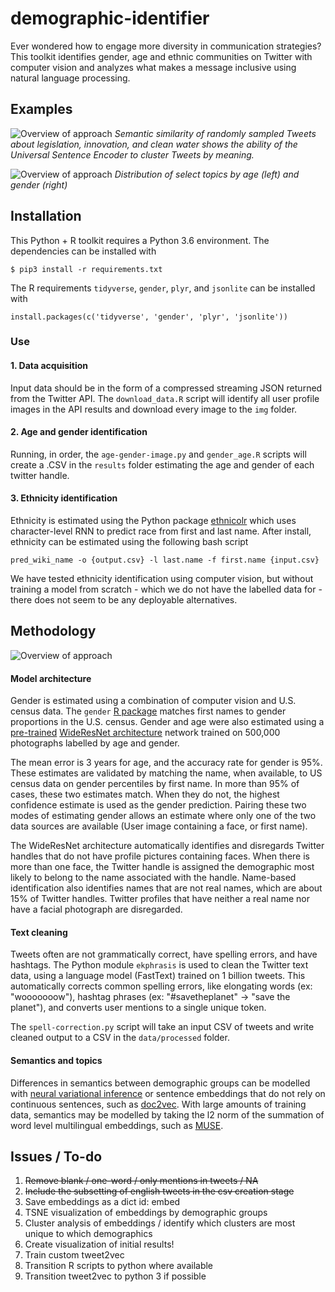 # demographic-identifier
Ever wondered how to engage more diversity in communication strategies? This toolkit identifies gender, age and ethnic communities on Twitter with computer vision and analyzes what makes a message inclusive using natural language processing.

## Examples
![Overview of approach](https://raw.githubusercontent.com/wri/demographic-identifier/master/img/use-2.png)
*Semantic similarity of randomly sampled Tweets about legislation, innovation, and clean water shows the ability of the Universal Sentence Encoder to cluster Tweets by meaning.*

![Overview of approach](https://raw.githubusercontent.com/wri/demographic-identifier/master/img/age-gender.png)
*Distribution of select topics by age (left) and gender (right)*


## Installation

This Python + R toolkit requires a Python 3.6 environment. The dependencies can be installed with 

```
$ pip3 install -r requirements.txt
```

The R requirements `tidyverse`, `gender`, `plyr`, and `jsonlite` can be installed with

```
install.packages(c('tidyverse', 'gender', 'plyr', 'jsonlite'))
```

### Use

#### 1. Data acquisition
Input data should be in the form of a compressed streaming JSON returned from the Twitter API. The `download_data.R` script will identify all user profile images in the API results and download every image to the `img` folder.

#### 2. Age and gender identification
Running, in order, the `age-gender-image.py` and `gender_age.R` scripts will create a .CSV in the `results` folder estimating the age and gender of each twitter handle.

#### 3. Ethnicity identification
Ethnicity is estimated using the Python package [ethnicolr](https://github.com/appeler/ethnicolr) which uses character-level RNN to predict race from first and last name. After install, ethnicity can be estimated using the following bash script

```
pred_wiki_name -o {output.csv} -l last.name -f first.name {input.csv}
```

We have tested ethnicity identification using computer vision, but without training a model from scratch - which we do not have the labelled data for - there does not seem to be any deployable alternatives.


## Methodology

![Overview of approach](https://raw.githubusercontent.com/wri/demographic-identifier/master/img/model-structure.png)

#### Model architecture
Gender is estimated using a combination of computer vision and U.S. census data. The `gender` [R package](https://github.com/ropensci/gender) matches first names to gender proportions in the U.S. census. Gender and age were also estimated using a [pre-trained](https://github.com/yu4u/age-gender-estimation) [WideResNet architecture](https://arxiv.org/pdf/1605.07146.pdf) network trained on 500,000 photographs labelled by age and gender. 

The mean error is 3 years for age, and the accuracy rate for gender is 95%. These estimates are validated by matching the name, when available, to US census data on gender percentiles by first name. In more than 95% of cases, these two estimates match. When they do not, the highest confidence estimate is used as the gender prediction. Pairing these two modes of estimating gender allows an estimate where only one of the two data sources are available (User image containing a face, or first name). 

The WideResNet architecture automatically identifies and disregards Twitter handles that do not have profile pictures containing faces. When there is more than one face, the Twitter handle is assigned the demographic most likely to belong to the name associated with the handle. Name-based identification also identifies names that are not real names, which are about 15% of Twitter handles. Twitter profiles that have neither a real name nor have a facial photograph are disregarded.

#### Text cleaning

Tweets often are not grammatically correct, have spelling errors, and have hashtags. The Python module `ekphrasis` is used to clean the Twitter text data, using a language model (FastText) trained on 1 billion tweets. This automatically corrects common spelling errors, like elongating words (ex: "wooooooow"), hashtag phrases (ex: "#savetheplanet" -> "save the planet"), and converts user mentions to a single unique token. 

The `spell-correction.py` script will take an input CSV of tweets and write cleaned output to a CSV in the `data/processed` folder.

#### Semantics and topics

Differences in semantics between demographic groups can be modelled with [neural variational inference](https://arxiv.org/abs/1511.06038) or sentence embeddings that do not rely on continuous sentences, such as [doc2vec](https://cs.stanford.edu/~quocle/paragraph_vector.pdf). With large amounts of training data, semantics may be modelled by taking the l2 norm of the summation of word level multilingual embeddings, such as [MUSE](https://github.com/facebookresearch/MUSE). 

## Issues / To-do

1. ~~Remove blank / one-word / only mentions in tweets / NA~~
2. ~~Include the subsetting of english tweets in the csv creation stage~~
3. Save embeddings as a dict id: embed
4. TSNE visualization of embeddings by demographic groups
5. Cluster analysis of embeddings / identify which clusters are most unique to which demographics
6. Create visualization of initial results!
7. Train custom tweet2vec
8. Transition R scripts to python where available
9. Transition tweet2vec to python 3 if possible
